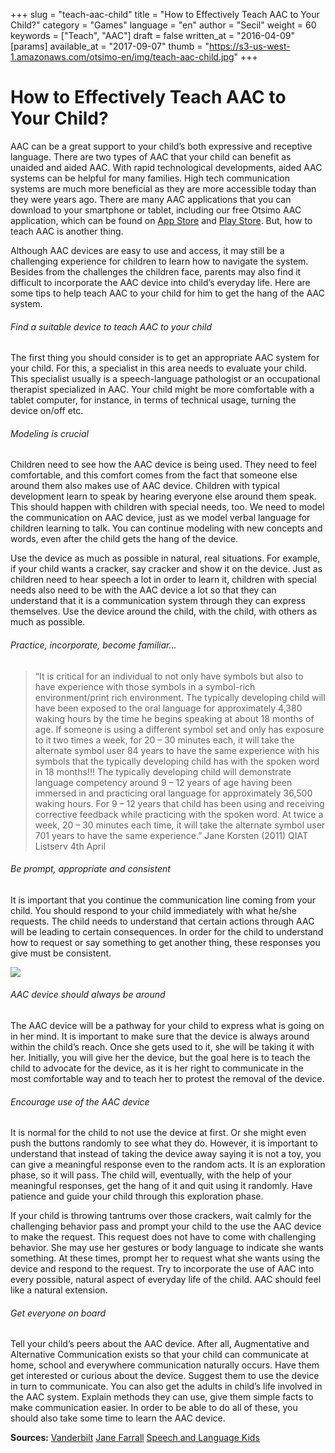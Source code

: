 +++
slug = "teach-aac-child"
title = "How to Effectively Teach AAC to Your Child?"
category = "Games"
language = "en"
author = "Secil"
weight = 60
keywords = ["Teach", "AAC"]
draft = false
written_at = "2016-04-09"
[params]
available_at = "2017-09-07"
thumb = "https://s3-us-west-1.amazonaws.com/otsimo-en/img/teach-aac-child.jpg"
+++


# How to Effectively Teach AAC to Your Child?

AAC can be a great support to your child’s both expressive and receptive language. There are two types of AAC that your child can benefit as unaided and aided AAC. With rapid technological developments, aided AAC systems can be helpful for many families. High tech communication systems are much more beneficial as they are more accessible today than they were years ago. There are many AAC applications that you can download to your smartphone or tablet, including our free Otsimo AAC application, which can be found on [App Store](https://itunes.apple.com/us/app/otsimo-child-autism-education-games-with-aac/id1211197404?mt=8) and [Play Store](https://play.google.com/store/apps/details?id=com.otsimo.app). But, how to teach AAC is another thing.

Although AAC devices are easy to use and access, it may still be a challenging experience for children to learn how to navigate the system. Besides from the challenges the children face, parents may also find it difficult to incorporate the AAC device into child’s everyday life. Here are some tips to help teach AAC to your child for him to get the hang of the AAC system.

###### Find a suitable device to teach AAC to your child

The first thing you should consider is to get an appropriate AAC system for your child. For this, a specialist in this area needs to evaluate your child. This specialist usually is a speech-language pathologist or an occupational therapist specialized in AAC. Your child might be more comfortable with a tablet computer, for instance, in terms of technical usage, turning the device on/off etc.

###### Modeling is crucial

Children need to see how the AAC device is being used. They need to feel comfortable, and this comfort comes from the fact that someone else around them also makes use of AAC device. Children with typical development learn to speak by hearing everyone else around them speak. This should happen with children with special needs, too. We need to model the communication on AAC device, just as we model verbal language for children learning to talk. You can continue modeling with new concepts and words, even after the child gets the hang of the device.

Use the device as much as possible in natural, real situations. For example, if your child wants a cracker, say cracker and show it on the device. Just as children need to hear speech a lot in order to learn it, children with special needs also need to be with the AAC device a lot so that they can understand that it is a communication system through they can express themselves. Use the device around the child, with the child, with others as much as possible.

###### Practice, incorporate, become familiar...

> “It is critical for an individual to not only have symbols but also to have experience with those symbols in a symbol-rich environment/print rich environment. The typically developing child will have been exposed to the oral language for approximately 4,380 waking hours by the time he begins speaking at about 18 months of age. If someone is using a different symbol set and only has exposure to it two times a week, for 20 – 30 minutes each, it will take the alternate symbol user 84 years to have the same experience with his symbols that the typically developing child has with the spoken word in 18 months!!! The typically developing child will demonstrate language competency around 9 – 12 years of age having been immersed in and practicing oral language for approximately 36,500 waking hours. For 9 – 12 years that child has been using and receiving corrective feedback while practicing with the spoken word. At twice a week, 20 – 30 minutes each time, it will take the alternate symbol user 701 years to have the same experience.” Jane Korsten (2011) QIAT Listserv 4th April

###### Be prompt, appropriate and consistent

It is important that you continue the communication line coming from your child. You should respond to your child immediately with what he/she requests. The child needs to understand that certain actions through AAC will be leading to certain consequences. In order for the child to understand how to request or say something to get another thing, these responses you give must be consistent.

![](https://s3-us-west-1.amazonaws.com/otsimo-en/img/blog_ici/use_tablet.jpg)

###### AAC device should always be around

The AAC device will be a pathway for your child to express what is going on in her mind. It is important to make sure that the device is always around within the child’s reach. Once she gets used to it, she will be taking it with her. Initially, you will give her the device, but the goal here is to teach the child to advocate for the device, as it is her right to communicate in the most comfortable way and to teach her to protest the removal of the device.

###### Encourage use of the AAC device

It is normal for the child to not use the device at first. Or she might even push the buttons randomly to see what they do. However, it is important to understand that instead of taking the device away saying it is not a toy, you can give a meaningful response even to the random acts. It is an exploration phase, so it will pass. The child will, eventually, with the help of your meaningful responses, get the hang of it and quit using it randomly. Have patience and guide your child through this exploration phase.

If your child is throwing tantrums over those crackers, wait calmly for the challenging behavior pass and prompt your child to the use the AAC device to make the request. This request does not have to come with challenging behavior. She may use her gestures or body language to indicate she wants something. At these times, prompt her to request what she wants using the device and respond to the request. Try to incorporate the use of AAC into every possible, natural aspect of everyday life of the child. AAC should feel like a natural extension.

###### Get everyone on board

Tell your child’s peers about the AAC device. After all, Augmentative and Alternative Communication exists so that your child can communicate at home, school and everywhere communication naturally occurs. Have them get interested or curious about the device. Suggest them to use the device in turn to communicate. You can also get the adults in child’s life involved in the AAC system. Explain methods they can use, give them simple facts to make communication easier. In order to be able to do all of these, you should also take some time to learn the AAC device.

**Sources:** [Vanderbilt](http://vkc.mc.vanderbilt.edu/ebip/augmentative-and-alternative-communication/) [Jane Farrall](http://www.janefarrall.com/aac-systemic-change-for-individual-success/) [Speech and Language Kids](https://www.speechandlanguagekids.com/teach-your-child-to-use-an-aac-device/)
